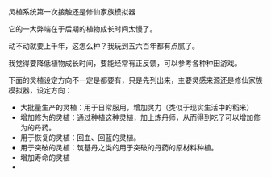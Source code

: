 灵植系统第一次接触还是修仙家族模拟器

它的一大弊端在于后期的植物成长时间太慢了。

动不动就要上千年，这怎么种？我玩到五六百年都有点腻了。

我觉得要降低植物成长时间，要能经常有正反馈，可以参考各种种田游戏。

下面的灵植设定方向不一定是都要有，只是先列出来，主要灵感来源还是修仙家族模拟器，设定方向：

- 大批量生产的灵植：用于日常服用，增加灵力（类似于现实生活中的稻米）
- 增加修为的灵植：通过种植这种灵植，加上炼丹师，从而得到吃了可以增加修为的丹药。
- 用于恢复的灵植：回血、回蓝的灵植。
- 用于突破的灵植：筑基丹之类的用于突破的丹药的原材料种植。
- 增加寿命的灵植
- 